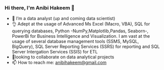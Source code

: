 ### Hi there, I'm Anibi Hakeem 👋

- 🔭 I’m a data analyst (up and coming data scientist)
- 👌 Adept at the usage of Advanced Ms Excel (Macro, VBA), SQL for querying databases, Python -NumPy,Matplotlib,Pandas, Seaborn-, PowerBi for Business Intelligence and Visualization. I am vast at the usage of several database management tools (SSMS, MySQL, BigQuery), SQL Server Reporting Services (SSRS) for reporting and  SQL Server Intergation Services (SSIS) for ETL
- 🤝looking to collaborate on data analytical projects
- 📫 How to reach me: anibihakeem@gmail.com

